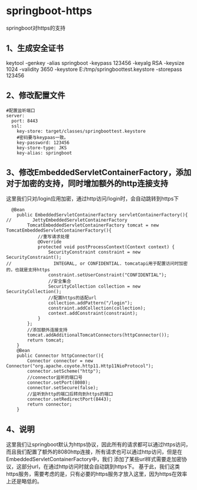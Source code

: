 # springboot-https
springboot对https的支持
## 1、生成安全证书
  keytool -genkey -alias springboot -keypass 123456 -keyalg RSA -keysize 1024 -validity 3650 -keystore E:/tmp/springboottest.keystore -storepass 123456
## 2、修改配置文件
```
#配置监听端口
server:
  port: 8443
  ssl:
    key-store: target/classes/springboottest.keystore
    #密码要与keypaas一致。
    key-password: 123456
    key-store-type: JKS
    key-alias: springboot

```
## 3、修改EmbeddedServletContainerFactory，添加对于加密的支持，同时增加额外的http连接支持
这里我们只对/login应用加密，通过http访问/login时，会自动跳转到https下
```
  @Bean
    public EmbeddedServletContainerFactory servletContainerFactory(){
//        JettyEmbeddedServletContainerFactory
        TomcatEmbeddedServletContainerFactory tomcat = new TomcatEmbeddedServletContainerFactory(){
            //重写请求处理
            @Override
            protected void postProcessContext(Context context) {
                SecurityConstraint constraint = new SecurityConstraint();
//                INTEGRAL, or CONFIDENTIAL. tomcatapi用于配置访问时加密的，也就是支持https
                constraint.setUserConstraint("CONFIDENTIAL");
                //安全集合
                SecurityCollection collection = new SecurityCollection();
                //配置https的适配url
                collection.addPattern("/login");
                constraint.addCollection(collection);
                context.addConstraint(constraint);
            }
        };
        //添加额外连接支持
        tomcat.addAdditionalTomcatConnectors(httpConnector());
        return tomcat;
    }
    @Bean
    public Connector httpConnector(){
        Connector connector = new Connector("org.apache.coyote.http11.Http11NioProtocol");
        connector.setScheme("http");
        //connector监听的端口号
        connector.setPort(8080);
        connector.setSecure(false);
        //监听到http的端口后转向到https的端口
        connector.setRedirectPort(8443);
        return connector;
    }
```
## 4、说明
这里我们让springboot默认为https协议，因此所有的请求都可以通过https访问，而且我们配置了额外的8080http连接，所有请求也可以通过http访问，但是在EmbeddedServletContainerFactory中，我们
添加了某些url样式需要走加密协议，这部分url，在通过http访问时就会自动跳到https下。
基于此，我们这类https服务，需要考虑的是，只有必要的https服务才放入这里，因为https在效率上还是略低的。
